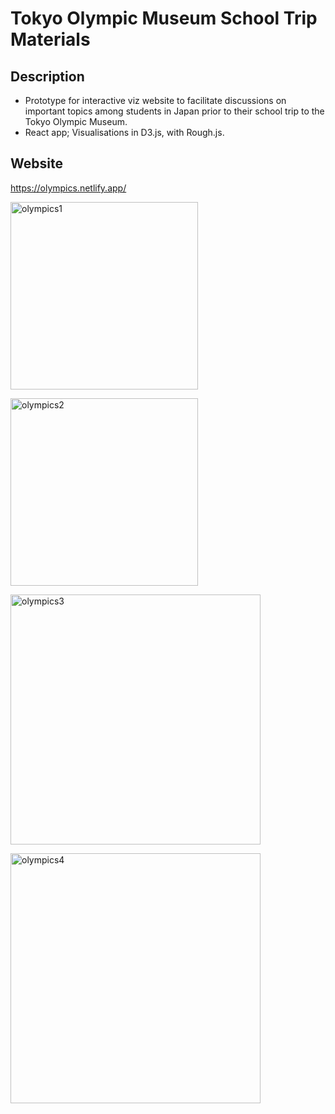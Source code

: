 # Tokyo Olympic Museum School Trip Materials 

## Description
- Prototype for interactive viz website to facilitate discussions on important topics among students in Japan prior to their school trip to the Tokyo Olympic Museum. 
- React app; Visualisations in D3.js, with Rough.js. 
## Website
https://olympics.netlify.app/

<p float="left">
<a data-flickr-embed="true" href="https://www.flickr.com/photos/192110190@N06/50978525491/in/dateposted-public/" title="olympics1"><img src="https://live.staticflickr.com/65535/50978525491_6ef852eb12_z.jpg" width="300" alt="olympics1"></a>

<a data-flickr-embed="true" href="https://www.flickr.com/photos/192110190@N06/50978525421/in/dateposted-public/" title="olympics2"><img src="https://live.staticflickr.com/65535/50978525421_dcd6369eb5_z.jpg" width="300" alt="olympics2"></a>
</p>




<a data-flickr-embed="true" href="https://www.flickr.com/photos/192110190@N06/50978638932/in/dateposted-public/" title="olympics3"><img src="https://live.staticflickr.com/65535/50978638932_75005f0034_z.jpg" width="400" alt="olympics3"></a>

<a data-flickr-embed="true" href="https://www.flickr.com/photos/192110190@N06/50977825803/in/dateposted-public/" title="olympics4"><img src="https://live.staticflickr.com/65535/50977825803_9e33673c74_z.jpg" width="400" alt="olympics4"></a>


